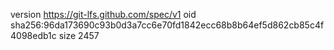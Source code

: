 version https://git-lfs.github.com/spec/v1
oid sha256:96da173690c93b0d3a7cc6e70fd1842ecc68b8b64ef5d862cb85c4f4098edb1c
size 2457
